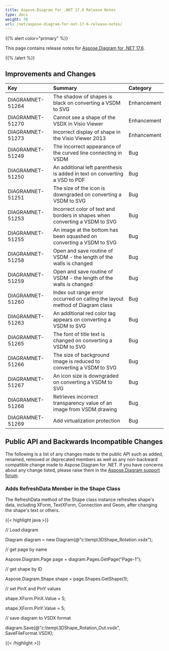 ```yaml
---
title: Aspose.Diagram for .NET 17.6 Release Notes
type: docs
weight: 70
url: /net/aspose-diagram-for-net-17-6-release-notes/
---
```


{{% alert color="primary" %}} 

This page contains release notes for [Aspose.Diagram for .NET 17.6](https://www.nuget.org/packages/Aspose.Diagram/17.6.0).

{{% /alert %}} 
## **Improvements and Changes**

|**Key**|**Summary**|**Category**|
| :- | :- | :- |
|DIAGRAMNET-51264|The shadow of shapes is black on converting a VSDM to SVG|Enhancement|
|DIAGRAMNET-51270|Cannot see a shape of the VSDX in Visio Viewer|Enhancement|
|DIAGRAMNET-51273|Incorrect display of shape in the Visio Viewer 2013|Enhancement|
|DIAGRAMNET-51249|The incorrect appearance of the curved line connecting in VSDM|Bug|
|DIAGRAMNET-51250|An additional left parenthesis is added in text on converting a VSD to PDF|Bug|
|DIAGRAMNET-51251|The size of the icon is downgraded on converting a VSDM to SVG|Bug|
|DIAGRAMNET-51253|Incorrect color of text and borders in shapes when converting a VSDM to SVG|Bug|
|DIAGRAMNET-51255|An image at the bottom has been squashed on converting a VSDM to SVG|Bug|
|DIAGRAMNET-51258|Open and save routine of VSDM - the length of the walls is changed|Bug|
|DIAGRAMNET-51259|Open and save routine of VSDM - the length of the walls is changed|Bug|
|DIAGRAMNET-51260|Index out range error occurred on calling the layout method of Diagram class|Bug|
|DIAGRAMNET-51263|An additional red color tag appears on converting a VSDM to SVG|Bug|
|DIAGRAMNET-51265|The font of title text is changed on converting a VSDM to SVG|Bug|
|DIAGRAMNET-51266|The size of background image is reduced to converting a VSDM to SVG|Bug|
|DIAGRAMNET-51267|An icon size is downgraded on converting a VSDM to SVG|Bug|
|DIAGRAMNET-51268|Retrieves incorrect transparency value of an image from VSDM drawing|Bug|
|DIAGRAMNET-51269|Add virtualization protection|Bug|
## **Public API and Backwards Incompatible Changes**
The following is a list of any changes made to the public API such as added, renamed, removed or deprecated members as well as any non-backward compatible change made to Aspose.Diagram for .NET. If you have concerns about any change listed, please raise them in the [Aspose.Diagram support forum](https://forum.aspose.com/c/diagram).
### **Adds RefreshData Member in the Shape Class**
The RefreshData method of the Shape class instance refreshes shape's data, including XForm, TextXForm, Connection and Geom, after changing the shape's text or others.

{{< highlight java >}}

 // Load diagram

Diagram diagram = new Diagram(@"c:\temp\3DShape_Rotation.vsdx");

// get page by name

Aspose.Diagram.Page page = diagram.Pages.GetPage("Page-1");

// get shape by ID

Aspose.Diagram.Shape shape = page.Shapes.GetShape(1);

// set PinX and PinY values

shape.XForm.PinX.Value = 5;

shape.XForm.PinY.Value = 5;

// save diagram to VSDX format

diagram.Save(@"c:\temp\3DShape_Rotation_Out.vsdx", SaveFileFormat.VSDX);

{{< /highlight >}}
